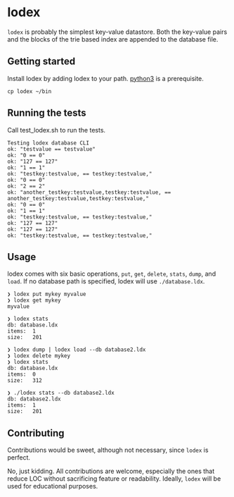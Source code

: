# lodex

`lodex` is probably the simplest key-value datastore. Both the key-value pairs
and the blocks of the trie based index are appended to the database file.

## Getting started

Install lodex by adding lodex to your path. [python3](https://www.python.org) is a prerequisite.

```
cp lodex ~/bin
```

## Running the tests

Call test_lodex.sh to run the tests.

```
Testing lodex database CLI
ok: "testvalue == testvalue"
ok: "0 == 0"
ok: "127 == 127"
ok: "1 == 1"
ok: "testkey:testvalue, == testkey:testvalue,"
ok: "0 == 0"
ok: "2 == 2"
ok: "another_testkey:testvalue,testkey:testvalue, == another_testkey:testvalue,testkey:testvalue,"
ok: "0 == 0"
ok: "1 == 1"
ok: "testkey:testvalue, == testkey:testvalue,"
ok: "127 == 127"
ok: "127 == 127"
ok: "testkey:testvalue, == testkey:testvalue,"
```

## Usage

lodex comes with six basic operations, `put`, `get`, `delete`, `stats`, `dump`,
and `load`. If no database path is specified, lodex will use `./database.ldx`.

```
❯ lodex put mykey myvalue
❯ lodex get mykey
myvalue

❯ lodex stats
db:	database.ldx
items:	1
size:	201

❯ lodex dump | lodex load --db database2.ldx
❯ lodex delete mykey
❯ lodex stats       
db:	database.ldx
items:	0
size:	312

❯ ./lodex stats --db database2.ldx 
db:	database2.ldx
items:	1
size:	201

```

## Contributing

Contributions would be sweet, although not necessary, since `lodex` is perfect.

No, just kidding. All contributions are welcome, especially the ones that
reduce LOC without sacrificing feature or readability. Ideally, `lodex` will be
used for educational purposes.
